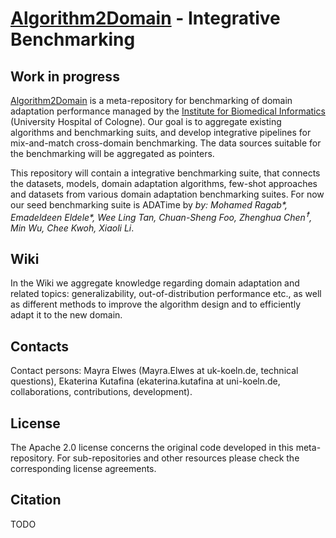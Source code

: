 # [Algorithm2Domain](https://github.com/BI-K/Algorithm2Domain) - Integrative Benchmarking

## Work in progress
[Algorithm2Domain](https://github.com/BI-K/Algorithm2Domain) is  a meta-repository for benchmarking of domain adaptation performance managed by the [Institute for Biomedical Informatics](https://bik.uni-koeln.de/) (University Hospital of Cologne).
Our goal is to aggregate existing algorithms and benchmarking suits, and develop integrative pipelines for mix-and-match cross-domain benchmarking. The data sources suitable for the benchmarking will be aggregated as pointers. 

This repository will contain a integrative benchmarking suite, that connects the datasets, models, domain adaptation algorithms, few-shot approaches and datasets from various domain adaptation benchmarking suites. 
For now our seed benchmarking suite is ADATime by *by: Mohamed Ragab\*, Emadeldeen Eldele\*,  Wee Ling Tan, Chuan-Sheng Foo, Zhenghua Chen<sup>&#9768;</sup>, Min Wu, Chee Kwoh, Xiaoli Li*.


## Wiki
In the Wiki we aggregate knowledge regarding domain adaptation and related topics: generalizability, out-of-distribution performance etc., as well as different methods to improve the algorithm design and to efficiently adapt it to the new domain.

## Contacts
Contact persons: Mayra Elwes (Mayra.Elwes at uk-koeln.de, technical questions), Ekaterina Kutafina (ekaterina.kutafina at uni-koeln.de, collaborations, contributions, development).

## License
The Apache 2.0 license concerns the original code developed in this meta-repository. For sub-repositories and other resources please check the corresponding license agreements.

## Citation
TODO
